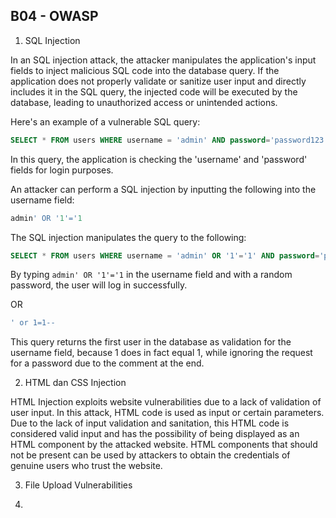 ## B04 - OWASP

1. SQL Injection

In an SQL injection attack, the attacker manipulates the application's input fields to inject malicious SQL code into the database query. If the application does not properly validate or sanitize user input and directly includes it in the SQL query, the injected code will be executed by the database, leading to unauthorized access or unintended actions.

Here's an example of a vulnerable SQL query:
``` sql
SELECT * FROM users WHERE username = 'admin' AND password='password123'
```
In this query, the application is checking the 'username' and 'password' fields for login purposes.

An attacker can perform a SQL injection by inputting the following into the username field:
``` sql
admin' OR '1'='1
```

The SQL injection manipulates the query to the following:
``` sql
SELECT * FROM users WHERE username = 'admin' OR '1'='1' AND password='password123'
```
By typing ```admin' OR '1'='1``` in the username field and with a random password, the user will log in successfully.

OR
``` sql
' or 1=1--
```
This query returns the first user in the database as validation for the username field, because 1 does in fact equal 1, while ignoring the request for a password due to the comment at the end.

2. HTML dan CSS Injection

HTML Injection exploits website vulnerabilities due to a lack of validation of user input. In this attack, HTML code is used as input or certain parameters. Due to the lack of input validation and sanitation, this HTML code is considered valid input and has the possibility of being displayed as an HTML component by the attacked website. HTML components that should not be present can be used by attackers to obtain the credentials of genuine users who trust the website.

3. File Upload Vulnerabilities



4. 
